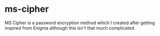 # ms-cipher
MS Cipher is a password encryption method which I created after getting inspired from Enigma although this isn't that much complicated. 
